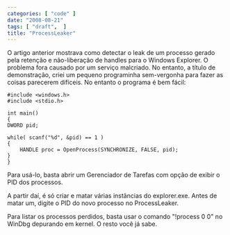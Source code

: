```yaml
---
categories: [ "code" ]
date: "2008-08-21"
tags: [ "draft",  ]
title: "ProcessLeaker"
---
```

O artigo anterior mostrava como detectar o leak de um processo gerado
pela retenção e não-liberação de handles para o Windows Explorer. O
problema fora causado por um serviço malcriado. No entanto, a título
de demonstração, criei um pequeno programinha sem-vergonha para fazer
as coisas parecerem difíceis. No entanto o programa é bem fácil:

    #include <windows.h>
    #include <stdio.h>
    
    int main()
    {
	DWORD pid;
    
	while( scanf("%d", &pid) == 1 )
	{
		HANDLE proc = OpenProcess(SYNCHRONIZE, FALSE, pid);
	}
    }
    
     
    

Para usá-lo, basta abrir um Gerenciador de Tarefas com opção de exibir
o PID dos processos.

A partir daí, é só criar e matar várias instâncias do
explorer.exe. Antes de matar um, digite o PID do novo processo no
ProcessLeaker.

Para listar os processos perdidos, basta usar o comando "!process 0 0"
no WinDbg depurando em kernel. O resto você já sabe.
